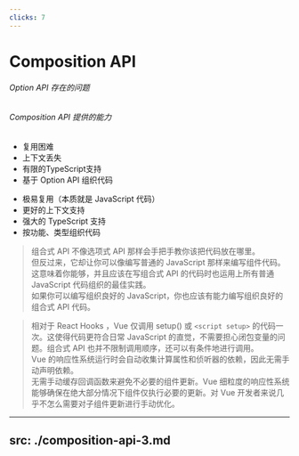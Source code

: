 ```yaml
---
clicks: 7
---
```


# Composition API
 

<div class="grid grid-cols-2 gap-x-4 gap-y-4">

###### Option API 存在的问题

###### Composition API 提供的能力

<v-clicks at="1">

- 复用困难
- 上下文丢失
- 有限的TypeScript支持
- 基于 Option API 组织代码

</v-clicks>

<v-clicks at="1">

- 极易复用（本质就是 JavaScript 代码）
- 更好的上下文支持
- 强大的 TypeScript 支持
- 按功能、类型组织代码

</v-clicks>

</div>

<div class="my-12" v-if="$slidev.nav.route.query.clicks !== '7'" v-click="6">

> 组合式 API 不像选项式 API 那样会手把手教你该把代码放在哪里。<br>
> 但反过来，它却让你可以像编写普通的 JavaScript 那样来编写组件代码。<br>
> 这意味着你能够，并且应该在写组合式 API 的代码时也运用上所有普通 JavaScript 代码组织的最佳实践。<br>
> 如果你可以编写组织良好的 JavaScript，你也应该有能力编写组织良好的组合式 API 代码。

</div>

<div class="my-12" v-click="7">

> 相对于 React Hooks ，Vue 仅调用 setup() 或 `<script setup>` 的代码一次。这使得代码更符合日常 JavaScript 的直觉，不需要担心闭包变量的问题。组合式 API 也并不限制调用顺序，还可以有条件地进行调用。<br>
> Vue 的响应性系统运行时会自动收集计算属性和侦听器的依赖，因此无需手动声明依赖。<br>
> 无需手动缓存回调函数来避免不必要的组件更新。Vue 细粒度的响应性系统能够确保在绝大部分情况下组件仅执行必要的更新。对 Vue 开发者来说几乎不怎么需要对子组件更新进行手动优化。

</div>

---
src: ./composition-api-3.md
---
